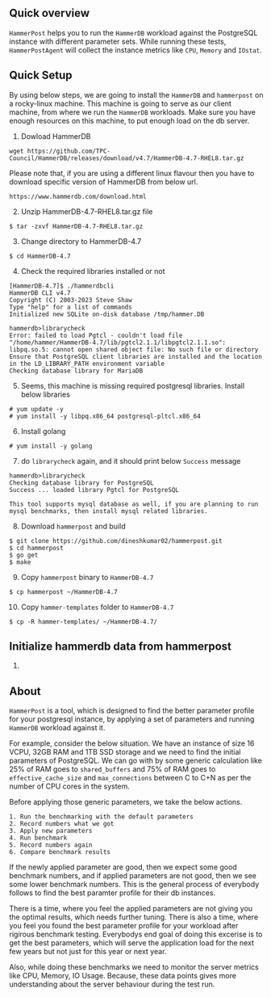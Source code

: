 ## Quick overview
`HammerPost` helps you to run the `HammerDB` workload against the PostgreSQL instance with different parameter sets. While running these tests, `HammerPostAgent` will collect the instance metrics like `CPU`, `Memory` and `IOstat`.

## Quick Setup
By using below steps, we are going to install the `HammerDB` and `hammerpost` on a rocky-linux machine.
This machine is going to serve as our client machine, from where we run the `HammerDB` workloads.
Make sure you have enough resources on this machine, to put enough load on the db server.

1. Dowload HammerDB
```
wget https://github.com/TPC-Council/HammerDB/releases/download/v4.7/HammerDB-4.7-RHEL8.tar.gz
```

Please note that, if you are using a different linux flavour then you have to download specific version of HammerDB from below url.
```
https://www.hammerdb.com/download.html
```

2. Unzip HammerDB-4.7-RHEL8.tar.gz file
```
$ tar -zxvf HammerDB-4.7-RHEL8.tar.gz 
```

3. Change directory to HammerDB-4.7
```
$ cd HammerDB-4.7
```

4. Check the required libraries installed or not
```
[HammerDB-4.7]$ ./hammerdbcli
HammerDB CLI v4.7
Copyright (C) 2003-2023 Steve Shaw
Type "help" for a list of commands
Initialized new SQLite on-disk database /tmp/hammer.DB

hammerdb>librarycheck
Error: failed to load Pgtcl - couldn't load file "/home/hammer/HammerDB-4.7/lib/pgtcl2.1.1/libpgtcl2.1.1.so": libpq.so.5: cannot open shared object file: No such file or directory
Ensure that PostgreSQL client libraries are installed and the location in the LD_LIBRARY_PATH environment variable
Checking database library for MariaDB
```

5. Seems, this machine is missing required postgresql libraries. Install below libraries
```
# yum update -y
# yum install -y libpq.x86_64 postgresql-pltcl.x86_64
```

6. Install golang
```
# yum install -y golang
```

7. do `librarycheck` again, and it should print below `Success` message
```
hammerdb>librarycheck
Checking database library for PostgreSQL
Success ... loaded library Pgtcl for PostgreSQL
```

    This tool supports mysql database as well, if you are planning to run mysql benchmarks, then install mysql related libraries.
    
8. Download `hammerpost` and build
```
$ git clone https://github.com/dineshkumar02/hammerpost.git
$ cd hammerpost
$ go get
$ make
```

9. Copy `hammerpost` binary to `HammerDB-4.7`
```
$ cp hammerpost ~/HammerDB-4.7
```

10. Copy `hammer-templates` folder to `HammerDB-4.7`
```
$ cp -R hammer-templates/ ~/HammerDB-4.7/
```

## Initialize hammerdb data from hammerpost

1. 





## About

`HammerPost` is a tool, which is designed to find the better parameter profile for your postgresql instance,
by applying a set of parameters and running `HammerDB` workload against it.

For example, consider the below situation.
We have an instance of size 16 VCPU, 32GB RAM and 1TB SSD storage and we need to find the initial parameters
of PostgreSQL. We can go with by some generic calculation like 25% of RAM goes to `shared_buffers`
and 75% of RAM goes to `effective_cache_size` and `max_connections` between C to C+N as per the number of CPU cores in the system.

Before applying those generic parameters, we take the below actions.

    1. Run the benchmarking with the default parameters
    2. Record numbers what we got
    3. Apply new parameters
    4. Run benchmark
    5. Record numbers again
    6. Compare benchmark results


If the newly applied parameter are good, then we expect some good benchmark numbers, and if applied parameters are not good,
then we see some lower benchmark numbers. This is the general process of everybody follows to find the best paramter profile
for their db instances.

There is a time, where you feel the applied parameters are not giving you the optimal results,
which needs further tuning. There is also a time, where you feel you found the best parameter profile for your workload after rigirous benchmark testing. Everybodys end goal of doing this excerise is to get the best parameters, which will serve the application load for the next few years but not just for this year or next year.

Also, while doing these benchmarks we need to monitor the server metrics like CPU, Memory, IO Usage.
Because, these data points gives more understanding about the server behaviour during the test run.
